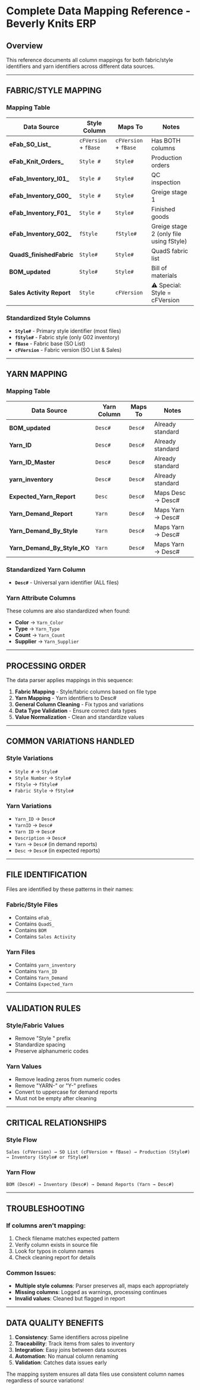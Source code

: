 # Complete Data Mapping Reference - Beverly Knits ERP

## Overview
This reference documents all column mappings for both fabric/style identifiers and yarn identifiers across different data sources.

---

## FABRIC/STYLE MAPPING

### Mapping Table

| Data Source | Style Column | Maps To | Notes |
|------------|--------------|---------|-------|
| **eFab_SO_List_** | `cFVersion` + `fBase` | `cFVersion` + `fBase` | Has BOTH columns |
| **eFab_Knit_Orders_** | `Style #` | `Style#` | Production orders |
| **eFab_Inventory_I01_** | `Style #` | `Style#` | QC inspection |
| **eFab_Inventory_G00_** | `Style #` | `Style#` | Greige stage 1 |
| **eFab_Inventory_F01_** | `Style #` | `Style#` | Finished goods |
| **eFab_Inventory_G02_** | `fStyle` | `fStyle#` | Greige stage 2 (only file using fStyle) |
| **QuadS_finishedFabric** | `Style#` | `Style#` | QuadS fabric list |
| **BOM_updated** | `Style#` | `Style#` | Bill of materials |
| **Sales Activity Report** | `Style` | `cFVersion` | ⚠️ Special: Style = cFVersion |

### Standardized Style Columns
- **`Style#`** - Primary style identifier (most files)
- **`fStyle#`** - Fabric style (only G02 inventory)
- **`fBase`** - Fabric base (SO List)
- **`cFVersion`** - Fabric version (SO List & Sales)

---

## YARN MAPPING

### Mapping Table

| Data Source | Yarn Column | Maps To | Notes |
|------------|-------------|---------|-------|
| **BOM_updated** | `Desc#` | `Desc#` | Already standard |
| **Yarn_ID** | `Desc#` | `Desc#` | Already standard |
| **Yarn_ID_Master** | `Desc#` | `Desc#` | Already standard |
| **yarn_inventory** | `Desc#` | `Desc#` | Already standard |
| **Expected_Yarn_Report** | `Desc` | `Desc#` | Maps Desc → Desc# |
| **Yarn_Demand_Report** | `Yarn` | `Desc#` | Maps Yarn → Desc# |
| **Yarn_Demand_By_Style** | `Yarn` | `Desc#` | Maps Yarn → Desc# |
| **Yarn_Demand_By_Style_KO** | `Yarn` | `Desc#` | Maps Yarn → Desc# |

### Standardized Yarn Column
- **`Desc#`** - Universal yarn identifier (ALL files)

### Yarn Attribute Columns
These columns are also standardized when found:
- **Color** → `Yarn_Color`
- **Type** → `Yarn_Type`
- **Count** → `Yarn_Count`
- **Supplier** → `Yarn_Supplier`

---

## PROCESSING ORDER

The data parser applies mappings in this sequence:

1. **Fabric Mapping** - Style/fabric columns based on file type
2. **Yarn Mapping** - Yarn identifiers to Desc#
3. **General Column Cleaning** - Fix typos and variations
4. **Data Type Validation** - Ensure correct data types
5. **Value Normalization** - Clean and standardize values

---

## COMMON VARIATIONS HANDLED

### Style Variations
- `Style #` → `Style#`
- `Style Number` → `Style#`
- `fStyle` → `fStyle#`
- `Fabric Style` → `fStyle#`

### Yarn Variations
- `Yarn_ID` → `Desc#`
- `YarnID` → `Desc#`
- `Yarn ID` → `Desc#`
- `Description` → `Desc#`
- `Yarn` → `Desc#` (in demand reports)
- `Desc` → `Desc#` (in expected reports)

---

## FILE IDENTIFICATION

Files are identified by these patterns in their names:

### Fabric/Style Files
- Contains `eFab_`
- Contains `QuadS_`
- Contains `BOM`
- Contains `Sales Activity`

### Yarn Files
- Contains `yarn_inventory`
- Contains `Yarn_ID`
- Contains `Yarn_Demand`
- Contains `Expected_Yarn`

---

## VALIDATION RULES

### Style/Fabric Values
- Remove "Style " prefix
- Standardize spacing
- Preserve alphanumeric codes

### Yarn Values
- Remove leading zeros from numeric codes
- Remove "YARN-" or "Y-" prefixes
- Convert to uppercase for demand reports
- Must not be empty after cleaning

---

## CRITICAL RELATIONSHIPS

### Style Flow
```
Sales (cFVersion) → SO List (cFVersion + fBase) → Production (Style#) → Inventory (Style# or fStyle#)
```

### Yarn Flow
```
BOM (Desc#) → Inventory (Desc#) → Demand Reports (Yarn → Desc#)
```

---

## TROUBLESHOOTING

### If columns aren't mapping:
1. Check filename matches expected pattern
2. Verify column exists in source file
3. Look for typos in column names
4. Check cleaning report for details

### Common Issues:
- **Multiple style columns**: Parser preserves all, maps each appropriately
- **Missing columns**: Logged as warnings, processing continues
- **Invalid values**: Cleaned but flagged in report

---

## DATA QUALITY BENEFITS

1. **Consistency**: Same identifiers across pipeline
2. **Traceability**: Track items from sales to inventory
3. **Integration**: Easy joins between data sources
4. **Automation**: No manual column renaming
5. **Validation**: Catches data issues early

The mapping system ensures all data files use consistent column names regardless of source variations!